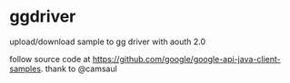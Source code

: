 # ggdriver
upload/download sample to gg driver with aouth 2.0

follow source code at https://github.com/google/google-api-java-client-samples.
thank to @camsaul
